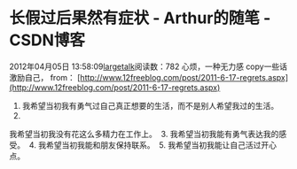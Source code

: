 # 长假过后果然有症状 - Arthur的随笔 - CSDN博客
2012年04月05日 13:58:09[largetalk](https://me.csdn.net/largetalk)阅读数：782
心烦，一种无力感
copy一些话激励自己， from： [http://www.12freeblog.com/post/2011-6-17-regrets.aspx](http://www.12freeblog.com/post/2011-6-17-regrets.aspx)
1. 我希望当初我有勇气过自己真正想要的生活，而不是别人希望我过的生活。 
2.
 我希望当初我没有花这么多精力在工作上。 
3.
 我希望当初我能有勇气表达我的感受。 
4.
 我希望当初我能和朋友保持联系。 
5.
 我希望当初我能让自己活过开心点。 
